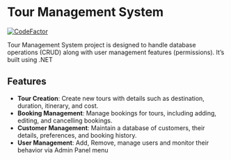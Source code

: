 # Tour Management System

[![CodeFactor](https://www.codefactor.io/repository/github/ihasp/tour-management/badge)](https://www.codefactor.io/repository/github/ihasp/tour-management)

Tour Management System project is designed to handle database operations (CRUD) along with user management features (permissions).
It’s built using .NET
## Features

- **Tour Creation**: Create new tours with details such as destination, duration, itinerary, and cost.
- **Booking Management**: Manage bookings for tours, including adding, editing, and cancelling bookings.
- **Customer Management**: Maintain a database of customers, their details, preferences, and booking history.
- **User Management**: Add, Remove, manage users and monitor their behavior via Admin Panel menu

